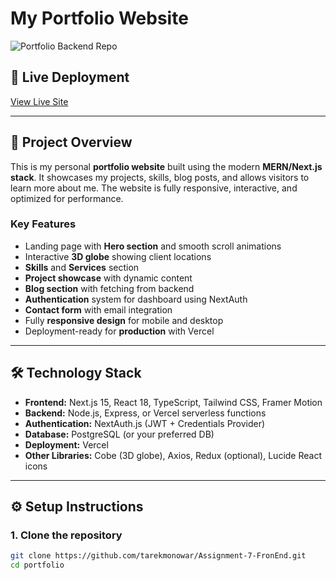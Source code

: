# My Portfolio Website

![Portfolio Backend Repo](https://github.com/tarekmonowar/Assignment-7-BackEnd)
<!-- Optional: Add a screenshot of your project -->

## 🔗 Live Deployment

[View Live Site](https://assignment-7-fron-end.vercel.app/)

---

## 📝 Project Overview

This is my personal **portfolio website** built using the modern **MERN/Next.js
stack**. It showcases my projects, skills, blog posts, and allows visitors to
learn more about me. The website is fully responsive, interactive, and optimized
for performance.

### Key Features

- Landing page with **Hero section** and smooth scroll animations
- Interactive **3D globe** showing client locations
- **Skills** and **Services** section
- **Project showcase** with dynamic content
- **Blog section** with fetching from backend
- **Authentication** system for dashboard using NextAuth
- **Contact form** with email integration
- Fully **responsive design** for mobile and desktop
- Deployment-ready for **production** with Vercel

---

## 🛠 Technology Stack

- **Frontend:** Next.js 15, React 18, TypeScript, Tailwind CSS, Framer Motion
- **Backend:** Node.js, Express, or Vercel serverless functions
- **Authentication:** NextAuth.js (JWT + Credentials Provider)
- **Database:** PostgreSQL (or your preferred DB)
- **Deployment:** Vercel
- **Other Libraries:** Cobe (3D globe), Axios, Redux (optional), Lucide React
  icons

---

## ⚙️ Setup Instructions

### 1. Clone the repository

```bash
git clone https://github.com/tarekmonowar/Assignment-7-FronEnd.git
cd portfolio
```
